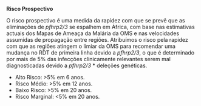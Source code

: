**Risco Prospectivo**

O risco prospectivo é uma medida da rapidez com que se prevê que as eliminações de *pfhrp2\/3* se espalhem em África, com base nas estimativas actuais dos Mapas de Ameaça da Malária da OMS e nas velocidades assumidas de propagação entre regiões. Atribuímos o risco pela rapidez com que as regiões atingem o limiar da OMS para recomendar uma mudança no RDT de primeira linha devido a *pfhrp2\/3*, o que é determinado por mais de 5% das infecções clinicamente relevantes serem mal diagnosticadas devido a *pfhrp2\/3* * deleções genéticas.

- Alto Risco: >5% em 6 anos.
- Risco Médio: >5% em 12 anos.
- Baixo Risco: >5% em 20 anos.
- Risco Marginal: <5% em 20 anos.